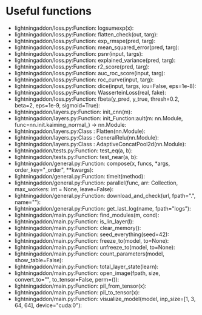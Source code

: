 # Useful functions
- lightningaddon/loss.py:Function: logsumexp(x): 
- lightningaddon/loss.py:Function: flatten_check(out, targ): 
- lightningaddon/loss.py:Function: exp_rmspe(pred, targ): 
- lightningaddon/loss.py:Function: mean_squared_error(pred, targ): 
- lightningaddon/loss.py:Function: psnr(input, targs): 
- lightningaddon/loss.py:Function: explained_variance(pred, targ): 
- lightningaddon/loss.py:Function: r2_score(pred, targ): 
- lightningaddon/loss.py:Function: auc_roc_score(input, targ): 
- lightningaddon/loss.py:Function: roc_curve(input, targ): 
- lightningaddon/loss.py:Function: dice(input, targs, iou=False, eps=1e-8): 
- lightningaddon/loss.py:Function: WasserteinLoss(real, fake): 
- lightningaddon/loss.py:Function: fbeta(y_pred, y_true, thresh=0.2, beta=2, eps=1e-9, sigmoid=True): 
- lightningaddon/layers.py:Function: init_cnn(m): 
- lightningaddon/layers.py:Function: init_Function:ault(m: nn.Module, func=nn.init.kaiming_normal_) -> nn.Module: 
- lightningaddon/layers.py:Class : Flatten(nn.Module): 
- lightningaddon/layers.py:Class : GeneralRelu(nn.Module): 
- lightningaddon/layers.py:Class : AdaptiveConcatPool2d(nn.Module): 
- lightningaddon/tests.py:Function: test_eq(a, b): 
- lightningaddon/tests.py:Function: test_near(a, b): 
- lightningaddon/general.py:Function: compose(x, funcs, *args, order_key="_order", **kwargs): 
- lightningaddon/general.py:Function: timeit(method): 
- lightningaddon/general.py:Function: parallel(func, arr: Collection, max_workers: int = None, leave=False): 
- lightningaddon/general.py:Function: download_and_check(url, fpath=".", name=""): 
- lightningaddon/general.py:Function: get_last_log(name, fpath="logs"): 
- lightningaddon/main.py:Function: find_modules(m, cond): 
- lightningaddon/main.py:Function: is_lin_layer(l): 
- lightningaddon/main.py:Function: clear_memory(): 
- lightningaddon/main.py:Function: seed_everything(seed=42): 
- lightningaddon/main.py:Function: freeze_to(model, to=None): 
- lightningaddon/main.py:Function: unfreeze_to(model, to=None): 
- lightningaddon/main.py:Function: count_parameters(model, show_table=False): 
- lightningaddon/main.py:Function: total_layer_state(learn): 
- lightningaddon/main.py:Function: open_image(fpath, size, convert_to="", to_tensor=False, perm=()): 
- lightningaddon/main.py:Function: pil_from_tensor(x): 
- lightningaddon/main.py:Function: pil_to_tensor(x): 
- lightningaddon/main.py:Function: visualize_model(model, inp_size=[1, 3, 64, 64], device="cuda:0"): 
